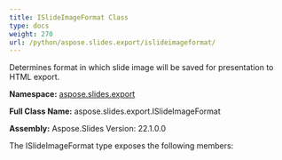 ```yaml
---
title: ISlideImageFormat Class
type: docs
weight: 270
url: /python/aspose.slides.export/islideimageformat/
---
```


Determines format in which slide image will be saved for presentation to HTML export.

**Namespace:** [aspose.slides.export](/python/aspose.slides.export/)

**Full Class Name:** aspose.slides.export.ISlideImageFormat

**Assembly:**  Aspose.Slides Version: 22.1.0.0

The ISlideImageFormat type exposes the following members:
